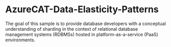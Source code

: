 AzureCAT-Data-Elasticity-Patterns
=================================

The goal of this sample is to provide database developers with a conceptual understanding of sharding in the context of relational database management systems (RDBMSs) hosted in platform-as-a-service (PaaS) environments. 
